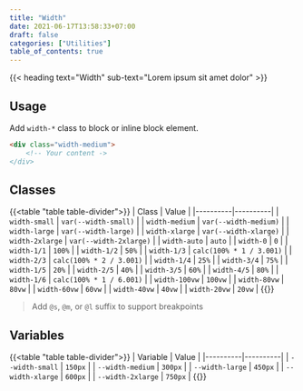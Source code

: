 ```yaml
---
title: "Width"
date: 2021-06-17T13:58:33+07:00
draft: false
categories: ["Utilities"]
table_of_contents: true
---
```


{{< heading text="Width" sub-text="Lorem ipsum sit amet dolor" >}}

## Usage

Add `width-*` class to block or inline block element.

``` html
<div class="width-medium">
    <!-- Your content ->
</div>
```

## Classes

{{<table "table table-divider">}}
| Class | Value |
|----------|----------|
| `width-small` | `var(--width-small)` |
| `width-medium` | `var(--width-medium)` |
| `width-large` | `var(--width-large)` |
| `width-xlarge` | `var(--width-xlarge)` |
| `width-2xlarge` | `var(--width-2xlarge)` |
| `width-auto` | `auto` |
| `width-0` | `0` |
| `width-1/1` | `100%` |
| `width-1/2` | `50%` |
| `width-1/3` | `calc(100% * 1 / 3.001)` |
| `width-2/3` | `calc(100% * 2 / 3.001)` |
| `width-1/4` | `25%` |
| `width-3/4` | `75%` |
| `width-1/5` | `20%` |
| `width-2/5` | `40%` |
| `width-3/5` | `60%` |
| `width-4/5` | `80%` |
| `width-1/6` | `calc(100% * 1 / 6.001)` |
| `width-100vw` | `100vw` |
| `width-80vw` | `80vw` |
| `width-60vw` | `60vw` |
| `width-40vw` | `40vw` |
| `width-20vw` | `20vw` |
{{</table>}}

> Add `@s`, `@m`, or `@l` suffix to support breakpoints

## Variables

{{<table "table table-divider">}}
| Variable | Value |
|----------|----------|
| `--width-small` | `150px` |
| `--width-medium` | `300px` |
| `--width-large` | `450px` |
| `--width-xlarge` | `600px` |
| `--width-2xlarge` | `750px` |
{{</table>}}